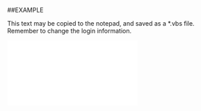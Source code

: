 
##EXAMPLE

This text may be copied to the notepad, and saved as a *.vbs file. Remember to change the login information.

![](..\..\Examples\vbs\SOPersons.Count.vbs.txt)


